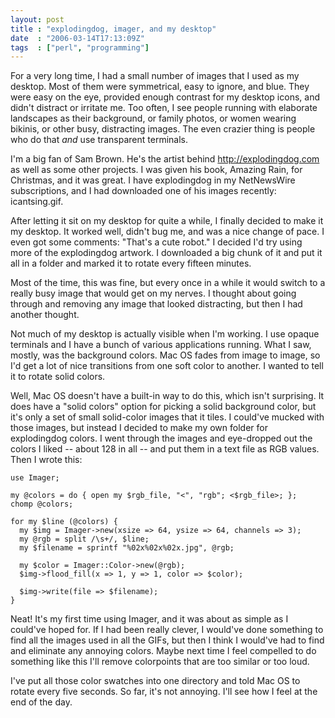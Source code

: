 ```yaml
---
layout: post
title : "explodingdog, imager, and my desktop"
date  : "2006-03-14T17:13:09Z"
tags  : ["perl", "programming"]
---
```

For a very long time, I had a small number of images that I used as my desktop.
Most of them were symmetrical, easy to ignore, and blue.  They were easy on the
eye, provided enough contrast for my desktop icons, and didn't distract or
irritate me.  Too often, I see people running with elaborate landscapes as
their background, or family photos, or women wearing bikinis, or other busy,
distracting images.  The even crazier thing is people who do that _and_ use
transparent terminals.

I'm a big fan of Sam Brown.  He's the artist behind <http://explodingdog.com>
as well as some other projects.  I was given his book, Amazing Rain, for
Christmas, and it was great.  I have explodingdog in my NetNewsWire
subscriptions, and I had downloaded one of his images recently: icantsing.gif.

After letting it sit on my desktop for quite a while, I finally decided to make
it my desktop.  It worked well, didn't bug me, and was a nice change of pace.
I even got some comments: "That's a cute robot."  I decided I'd try using more
of the explodingdog artwork.  I downloaded a big chunk of it and put it all in
a folder and marked it to rotate every fifteen minutes.

Most of the time, this was fine, but every once in a while it would switch to a
really busy image that would get on my nerves.  I thought about going through
and removing any image that looked distracting, but then I had another thought.

Not much of my desktop is actually visible when I'm working.  I use opaque
terminals and I have a bunch of various applications running.  What I saw,
mostly, was the background colors.  Mac OS fades from image to image, so I'd
get a lot of nice transitions from one soft color to another.  I wanted to tell
it to rotate solid colors.

Well, Mac OS doesn't have a built-in way to do this, which isn't surprising.
It does have a "solid colors" option for picking a solid background color, but
it's only a set of small solid-color images that it tiles.  I could've mucked
with those images, but instead I decided to make my own folder for explodingdog
colors.  I went through the images and eye-dropped out the colors I liked --
about 128 in all -- and put them in a text file as RGB values.  Then I wrote
this:

    use Imager;

    my @colors = do { open my $rgb_file, "<", "rgb"; <$rgb_file>; };
    chomp @colors;

    for my $line (@colors) {
      my $img = Imager->new(xsize => 64, ysize => 64, channels => 3);
      my @rgb = split /\s+/, $line;
      my $filename = sprintf "%02x%02x%02x.jpg", @rgb;

      my $color = Imager::Color->new(@rgb);
      $img->flood_fill(x => 1, y => 1, color => $color);

      $img->write(file => $filename);
    }

Neat!  It's my first time using Imager, and it was about as simple as I
could've hoped for.  If I had been really clever, I would've done something to
find all the images used in all the GIFs, but then I think I would've had to
find and eliminate any annoying colors.  Maybe next time I feel compelled to do
something like this I'll remove colorpoints that are too similar or too loud.

I've put all those color swatches into one directory and told Mac OS to rotate
every five seconds.  So far, it's not annoying.  I'll see how I feel at the end
of the day.


